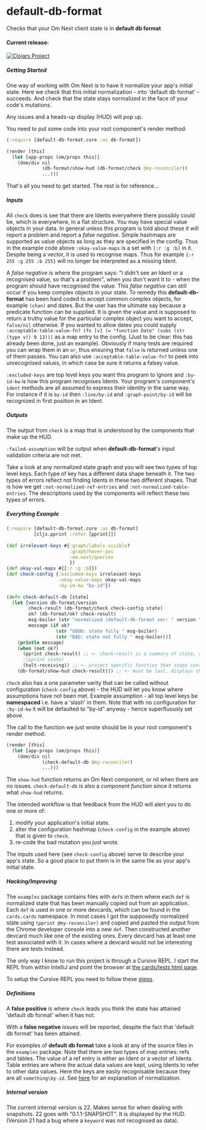 # default-db-format
Checks that your Om Next client state is in **default db format**

#### Current release:

[![Clojars Project](https://img.shields.io/clojars/v/default-db-format.svg)](https://clojars.org/default-db-format)

##### Getting Started

One way of working with Om Next is to have it normalize your app's initial state. 
Here we check that this initial 
normalization - into 'default db format' - succeeds. And check that the state stays 
normalized in the face of your code's mutations.
  
Any issues and a heads-up display (HUD) will pop up.

You need to put some code into your root component's render method:

````clojure
(:require [default-db-format.core :as db-format])
          
(render [this]
  (let [app-props (om/props this)]
    (dom/div nil
             (db-format/show-hud (db-format/check @my-reconciler))                       
             ...)))
````
   
That's all you need to get started. The rest is for reference...   
   
##### Inputs

All `check` does is see that there are Idents everywhere there possibly could be, which is everywhere, in a
flat structure. You may have special value objects in your data. In general unless this program is told about these it
will report a problem and report a *false negative*. Simple hashmaps are supported as value objects as long as they are
specified in the config. Thus in the example code above `:okay-value-maps` is a set with `[:r :g :b]` in it. Despite being a
vector, it is used to recognise maps. Thus for example `{:r 255 :g 255 :b 255}` will no longer be interpreted as a
missing Ident.

A *false negative* is where the program says: "I didn't see an Ident or a recognised value, so that's a problem", when you
 don't want it to - when the program should have recognised the value. This *false negative* can still occur if you keep 
 complex objects in your state. To remedy this **default-db-format**
 has been hard coded to accept common complex objects, for example `(chan)` and dates. But the user has the ultimate say
 because a predicate function can be supplied. It is given the value and is supposed to return a truthy value for the particular complex
 object you want to accept, `false/nil` otherwise. If you wanted to allow 
 dates you could supply `:acceptable-table-value-fn? (fn [v] (= "function Date" (subs (str (type v)) 0 13)))` as a map entry 
 to the config. (Just to be clear: this has already been done, just an example). Obviously if many tests are required you can wrap
 them in an `or`, thus ensuring that `false` is returned unless one of them passes. You can also use `:acceptable-table-value-fn?` to peek into
 unrecognised values, in which case be sure it returns a falsey value.
    
`:excluded-keys` are top level keys you want this program to ignore and `:by-id-kw` is how this program recognises
Idents. Your program's component's `ident` methods are all assumed to express their identity  in the same way.
For instance if it is `by-id` then `:line/by-id` and `:graph-point/by-id` will be recognized in first position in an Ident.     
  
##### Outputs  

The output from `check` is a map that is understood by the components that make up the HUD.

`:failed-assumption` will be output when **default-db-format**'s input validation criteria are not met.

Take a look at any normalized state graph and you will see two types of top level keys. Each type of key has a
different data shape beneath it. The two types of errors reflect not finding Idents in these two different shapes.
That is how we get `:not-normalized-ref-entries` and `:not-normalized-table-entries`. The descriptions used by the 
components will reflect these two types of errors.
  
##### *Everything* Example

````clojure
(:require [default-db-format.core :as db-format]
          [cljs.pprint :refer [pprint]])
  
(def irrelevant-keys #{:graph/labels-visible?
                       :graph/hover-pos
                       :om.next/queries
                       })
(def okay-val-maps #{[:r :g :b]})
(def check-config {:excluded-keys irrelevant-keys
                   :okay-value-maps okay-val-maps
                   :by-id-kw "by-id"})
  
(defn check-default-db [state]
  (let [version db-format/version
        check-result (db-format/check check-config state)
        ok? (db-format/ok? check-result)
        msg-boiler (str "normalized (default-db-format ver: " version ")")
        message (if ok?
                  (str "GOOD: state fully " msg-boiler)
                  (str "BAD: state not fully " msg-boiler))]
    (println message)
    (when (not ok?)
      (pprint check-result) ;; <- check-result is a summary of state, so print one or the other
      ;(pprint state)
      (halt-receiving)) ;; <- project specific function that stops continuous state updates
    (db-format/show-hud check-result))) ;; <- must be last, displays check-result
````

`check` also has a one parameter varity that can be called without configuration (`check-config` above) - the HUD will let 
you know where assumptions have not been met. Example assumption - all top level keys be **namespaced** i.e. have a 'slash' in them.
Note that with no configuration for `:by-id-kw` it will be defaulted to "by-id" anyway - hence superfluously set above.

The call to the function we just wrote should be in your root component's render method:

````clojure
(render [this]
  (let [app-props (om/props this)]
    (dom/div nil
             (check-default-db @my-reconciler)
             ...)))
````

The `show-hud` function returns an Om Next component, or nil when there are no issues. 
`check-default-db` is also a *component function* since it returns what `show-hud` returns.
  
The intended workflow is that feedback from the HUD will alert you to do one or more of:
 
 1. modify your application's initial state.
 2. alter the configuration hashmap (`check-config` in the example above) that is given to `check`.
 3. re-code the bad mutation you just wrote.  
  
The inputs used here (see `check-config` above) serve to describe your app's state. So a good place to
  put them is in the same file as your app's initial state.
  
##### Hacking/Improving
  
The `examples` package contains files with `def`s in them where each `def` is normalized state that has 
been manually copied out from an application. Each `def` is used in one or more devcards, which can
be found in the `cards.cards` namespace. In most cases I got the supposedly normalized state
using `(pprint @my-reconciler)` and copied and pasted the output from the Chrome developer console into 
a new `def`. Then constructed another devcard much like one of the existing ones. Every devcard has 
at least one test associated with it. In cases where a devcard would not be interesting there are tests 
instead. 

The only way I know to run this project is through a Cursive REPL. I start the REPL from within 
IntelliJ and point the browser at [the cards/tests html page](http://localhost:3449/cards.html#!/cards.cards).

To setup the Cursive REPL you need to follow these [steps](https://github.com/bhauman/lein-figwheel/wiki/Running-figwheel-in-a-Cursive-Clojure-REPL#create-a-clojuremain-cursive-repl-configuration).    
    
##### Definitions
    
A **false positive** is where `check` leads you think the state has attained 'default db format' when it has not. 

With a **false negative** issues will be reported, despite the fact that 'default db format' has been attained.

For examples of **default db format** take a look at any of the source files in the `examples` package. Note that there
 are two types of map entries: refs and tables. The value of a ref entry is either an Ident or a vector of Idents. Table
 entries are where the actual data values are kept, using Idents to refer to other data values. Here the keys are easily 
 recognisable because they are all `something\by-id`. See [here](https://github.com/omcljs/om/wiki/Components,-Identity-&-Normalization)
 for an explanation of normalization. 

##### Internal version

The current internal version is 22. Makes sense for when dealing with snapshots. 22 goes with "0.1.1-SNAPSHOT". It is displayed by
 the HUD. (Version 21 had a bug where a `keyword` was not recognised as data).
    